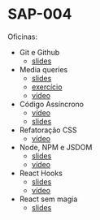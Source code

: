 # SAP-004
Oficinas:

- Git e Github
    - [slides](./git-e-github/slides.pdf)
- Media queries
    - [slides](./media-queries/slides.pdf)
    - [exercício](./media-queries)
    - [vídeo](https://drive.google.com/file/d/1IiqpPAo4mopmB3WOi1EneKFJPwSMJDps/view?usp=sharing)
- Código Assíncrono
    - [vídeo](https://drive.google.com/file/d/1QfRmkvTcGRAoHaVSIAjciYriHq5pG3SC/view?usp=sharing)
    - [slides](./codigo-assincrono/slides.pdf)
- Refatoração CSS
    - [vídeo](https://drive.google.com/file/d/1c1d_2R9kX61_8NBYCpmuEyOTeI-Gs3O3/view?usp=sharing)
- Node, NPM e JSDOM
    - [slides](./node-npm-e-jsdom/slides.pdf)
    - [vídeo](https://drive.google.com/file/d/1G5QSBqdyfGagVw2VHOUDhZcKX6ebC9tt/view?usp=sharing)
- React Hooks
    - [slides](./react-hooks/slides.pdf)
    - [vídeo](https://drive.google.com/file/d/1p04yYHCBibXFKAKHebqAyvtcgr2DgiyT/view?usp=sharing)
- React sem magia
    - [slides](./react-sem-magia/slides.pdf)